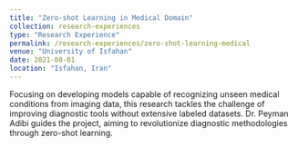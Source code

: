 ```yaml
---
title: "Zero-shot Learning in Medical Domain"
collection: research-experiences
type: "Research Experience"
permalink: /research-experiences/zero-shot-learning-medical
venue: "University of Isfahan"
date: 2021-08-01
location: "Isfahan, Iran"
---
```


Focusing on developing models capable of recognizing unseen medical conditions from imaging data, this research tackles the challenge of improving diagnostic tools without extensive labeled datasets. Dr. Peyman Adibi guides the project, aiming to revolutionize diagnostic methodologies through zero-shot learning.
